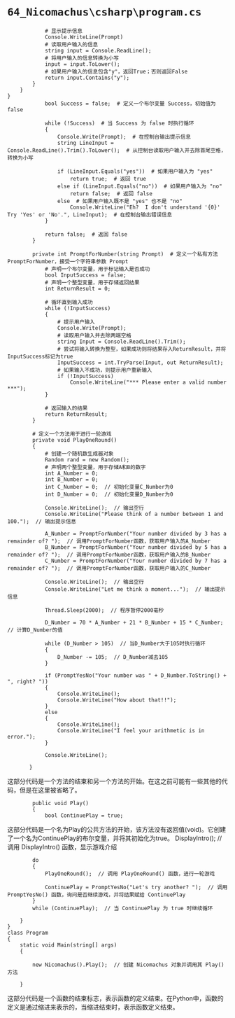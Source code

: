 # `64_Nicomachus\csharp\program.cs`

```
            # 显示提示信息
            Console.WriteLine(Prompt)
            # 读取用户输入的信息
            string input = Console.ReadLine();
            # 将用户输入的信息转换为小写
            input = input.ToLower();
            # 如果用户输入的信息包含"y"，返回True；否则返回False
            return input.Contains("y");
        }
    }
}
            bool Success = false;  # 定义一个布尔变量 Success，初始值为 false

            while (!Success)  # 当 Success 为 false 时执行循环
            {
                Console.Write(Prompt);  # 在控制台输出提示信息
                string LineInput = Console.ReadLine().Trim().ToLower();  # 从控制台读取用户输入并去除首尾空格，转换为小写

                if (LineInput.Equals("yes"))  # 如果用户输入为 "yes"
                    return true;  # 返回 true
                else if (LineInput.Equals("no"))  # 如果用户输入为 "no"
                    return false;  # 返回 false
                else  # 如果用户输入既不是 "yes" 也不是 "no"
                    Console.WriteLine("Eh?  I don't understand '{0}'  Try 'Yes' or 'No'.", LineInput);  # 在控制台输出错误信息
            }

            return false;  # 返回 false
        }

        private int PromptForNumber(string Prompt)  # 定义一个私有方法 PromptForNumber，接受一个字符串参数 Prompt
            # 声明一个布尔变量，用于标记输入是否成功
            bool InputSuccess = false;
            # 声明一个整型变量，用于存储返回结果
            int ReturnResult = 0;

            # 循环直到输入成功
            while (!InputSuccess)
            {
                # 提示用户输入
                Console.Write(Prompt);
                # 读取用户输入并去除两端空格
                string Input = Console.ReadLine().Trim();
                # 尝试将输入转换为整型，如果成功则将结果存入ReturnResult，并将InputSuccess标记为true
                InputSuccess = int.TryParse(Input, out ReturnResult);
                # 如果输入不成功，则提示用户重新输入
                if (!InputSuccess)
                    Console.WriteLine("*** Please enter a valid number ***");
            }   

            # 返回输入的结果
            return ReturnResult;
        }

        # 定义一个方法用于进行一轮游戏
        private void PlayOneRound()
        {
            # 创建一个随机数生成器对象
            Random rand = new Random();
            # 声明两个整型变量，用于存储A和B的数字
            int A_Number = 0;
            int B_Number = 0;
            int C_Number = 0;  // 初始化变量C_Number为0
            int D_Number = 0;  // 初始化变量D_Number为0

            Console.WriteLine();  // 输出空行
            Console.WriteLine("Please think of a number between 1 and 100.");  // 输出提示信息

            A_Number = PromptForNumber("Your number divided by 3 has a remainder of? ");  // 调用PromptForNumber函数，获取用户输入的A_Number
            B_Number = PromptForNumber("Your number divided by 5 has a remainder of? ");  // 调用PromptForNumber函数，获取用户输入的B_Number
            C_Number = PromptForNumber("Your number divided by 7 has a remainder of? ");  // 调用PromptForNumber函数，获取用户输入的C_Number

            Console.WriteLine();  // 输出空行
            Console.WriteLine("Let me think a moment...");  // 输出提示信息

            Thread.Sleep(2000);  // 程序暂停2000毫秒

            D_Number = 70 * A_Number + 21 * B_Number + 15 * C_Number;  // 计算D_Number的值

            while (D_Number > 105)  // 当D_Number大于105时执行循环
            {
                D_Number -= 105;  // D_Number减去105
            }

            if (PromptYesNo("Your number was " + D_Number.ToString() + ", right? "))
            {
                Console.WriteLine();
                Console.WriteLine("How about that!!");
            }
            else
            {
                Console.WriteLine();
                Console.WriteLine("I feel your arithmetic is in error.");
            }

            Console.WriteLine();

       }
```
这部分代码是一个方法的结束和另一个方法的开始。在这之前可能有一些其他的代码，但是在这里被省略了。

```
        public void Play()
        {
            bool ContinuePlay = true;
```
这部分代码是一个名为Play的公共方法的开始，该方法没有返回值(void)。它创建了一个名为ContinuePlay的布尔变量，并将其初始化为true。
            DisplayIntro();  // 调用 DisplayIntro() 函数，显示游戏介绍

            do 
            {
                PlayOneRound();  // 调用 PlayOneRound() 函数，进行一轮游戏

                ContinuePlay = PromptYesNo("Let's try another? ");  // 调用 PromptYesNo() 函数，询问是否继续游戏，并将结果赋给 ContinuePlay
            }
            while (ContinuePlay);  // 当 ContinuePlay 为 true 时继续循环

        }
    }
    class Program
    {
        static void Main(string[] args)
        {

            new Nicomachus().Play();  // 创建 Nicomachus 对象并调用其 Play() 方法

        }
这部分代码是一个函数的结束标志，表示函数的定义结束。在Python中，函数的定义是通过缩进来表示的，当缩进结束时，表示函数定义结束。
```